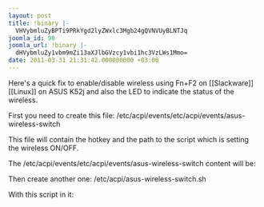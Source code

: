 ```yaml
---
layout: post
title: !binary |-
  VHVybmluZyBPTi9PRkYgd2lyZWxlc3Mgb24gQVNVUyBLNTJq
joomla_id: 90
joomla_url: !binary |-
  dHVybmluZy1vbm9mZi13aXJlbGVzcy1vbi1hc3VzLWs1Mmo=
date: 2011-03-31 21:31:42.000000000 +03:00
---
```

<p>Here's a quick fix to enable/disable wireless using Fn+F2 on [[Slackware]] [[Linux]] on ASUS K52j and also the LED to indicate the status of the wireless.</p>
<p>First you need to create this file: /etc/acpi/events/etc/acpi/events/asus-wireless-switch</p>
<p>This file will contain the hotkey and the path to the script which is setting the wireless ON/OFF.</p>
<p>The /etc/acpi/events/etc/acpi/events/asus-wireless-switch content will be:

</p>
<script src="http://snipt.net/embed/09ca39d3491a2e7835be0025c21a9eab" type="text/javascript"></script>

<p>Then create another one: /etc/acpi/asus-wireless-switch.sh</p>

<p>With this script in it:</p>
<script type="text/javascript" src="http://snipt.net/embed/f6fe86eb87f0f53b9660ed24a0ae4c86"></script>
